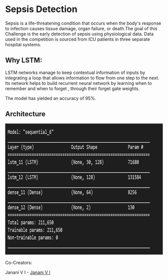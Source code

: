 # Sepsis Detection
Sepsis is a life-threatening condition that occurs when the body's response to infection causes tissue damage, organ failure, or death.The goal of this Challenge is the early detection of sepsis using physiological data. Data used in the competition is sourced from ICU patients in three separate hospital systems. 

## Why LSTM:

LSTM networks manage to keep contextual information of inputs by integrating a loop that allows information to flow from one step to the next. Its network helps to build recurrent neural network by learning when to remember and when to forget , through their forget gate weights.

The model has yielded an accuracy of 95%.

## Architecture 
<p>
  <img width="832" height="417" src="https://github.com/Raahul46/Early-sepsis-detection/blob/master/Archi.JPG">
</p>

Co-Creators:

<p>Janani V I - <span><a href="https://github.com/Janani216"/>Janani V I</span></a></p>
